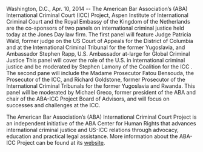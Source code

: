 Washington, D.C., Apr. 10, 2014 -- The American Bar Association’s (ABA) International Criminal Court (ICC) Project, Aspen Institute of International Criminal Court and the Royal Embassy of the Kingdom of the Netherlands are the co-sponsors of two panels on international criminal justice held today at the Jones Day law firm. The first panel will feature Judge Patricia Wald, former judge on the US Court of Appeals for the District of Columbia and at the International Criminal Tribunal for the former Yugoslavia, and Ambassador Stephen Rapp, U.S. Ambassador at-large for Global Criminal Justice  This panel will cover the role of the U.S. in international criminal justice and be moderated by Stephen Lamony of the Coalition for the ICC . The second pane will include the Madame Prosecutor Fatou Bensouda, the Prosecutor of the ICC, and Richard Goldstone, former Prosecutor of the International Criminal Tribunals for the former Yugoslavia and Rwanda. This panel will be moderated by Michael Greco, former president of the ABA and chair of the ABA-ICC Project Board of Advisors, and will focus on successes and challenges at the ICC. 

The American Bar Association’s (ABA) International Criminal Court Project is an independent initiative of the ABA Center for Human Rights that advances international criminal justice and US-ICC relations through advocacy, education and practical legal assistance. More information about the ABA-ICC Project can be found at its [website](https://www.aba-icc.org/). 

